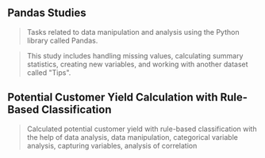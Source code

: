 ## Pandas Studies
>Tasks related to data manipulation and analysis using the Python library called Pandas.

>This study includes handling missing values, calculating summary statistics, creating new variables, and working with another dataset called "Tips".
## Potential Customer Yield Calculation with Rule-Based Classification
> Calculated potential customer yield with rule-based classification with the help of data analysis, data manipulation, categorical variable analysis, capturing variables, analysis of correlation

